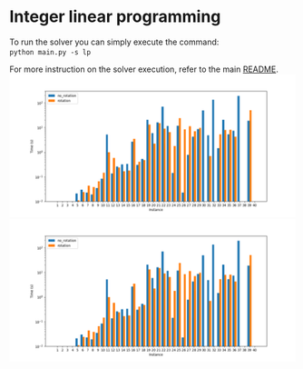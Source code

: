 # Integer linear programming
To run the solver you can simply execute the command:<br>
<code>python main.py -s lp</code>

For more instruction on the solver execution, refer to the main [README](../README.md).
![Gurobi Results](./out/times_plot.png)
![BOP Results](./out/times_plot.png)
